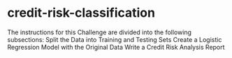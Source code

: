 # credit-risk-classification
The instructions for this Challenge are divided into the following subsections:  Split the Data into Training and Testing Sets  Create a Logistic Regression Model with the Original Data  Write a Credit Risk Analysis Report
